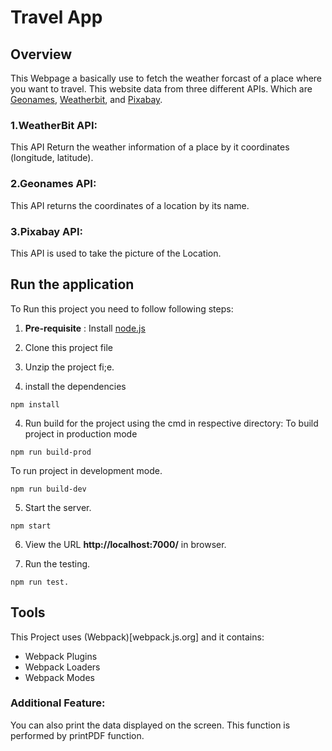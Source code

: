 # Travel App

## Overview

This Webpage a basically use to fetch the weather forcast of a place where you want to travel. This website data from three different APIs. Which are [Geonames](https://www.geonames.org/), [Weatherbit](https://www.weatherbit.io/api), and [Pixabay](https://pixabay.com/).

### 1.WeatherBit API:
This API Return the weather information of a place by it coordinates (longitude, latitude).

### 2.Geonames API:
This API returns the coordinates of a location by its name.

### 3.Pixabay API:
This API is used to take the picture of the Location.

## Run the application
To Run this project you need to follow following steps:

1. **Pre-requisite** : 
Install [node.js](https://nodejs.org/)

2. Clone this project file

3. Unzip the project fi;e.

3. install the dependencies
```
npm install
```
4. Run build for the project using the cmd in respective directory:
  To build project in production mode
```
npm run build-prod
```
  To run project in development mode.
```
npm run build-dev
```

5. Start the server.
```
npm start
```

6. View the URL **http://localhost:7000/** in browser.

7. Run the testing.
```
npm run test.
```
## Tools

This Project uses (Webpack)[webpack.js.org] and it contains:

- Webpack Plugins
- Webpack Loaders
- Webpack Modes

### Additional Feature:
You can also print the data displayed on the screen. This function is performed by printPDF function. 
